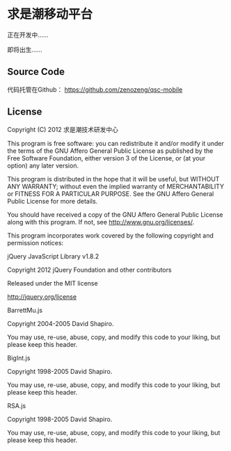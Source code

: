 # 求是潮移动平台

正在开发中……

即将出生……

## Source Code
代码托管在Github：
https://github.com/zenozeng/qsc-mobile

## License
Copyright (C) 2012 求是潮技术研发中心

This program is free software: you can redistribute it and/or modify
it under the terms of the GNU Affero General Public License as
published by the Free Software Foundation, either version 3 of the
License, or (at your option) any later version.

This program is distributed in the hope that it will be useful,
but WITHOUT ANY WARRANTY; without even the implied warranty of
MERCHANTABILITY or FITNESS FOR A PARTICULAR PURPOSE.  See the
GNU Affero General Public License for more details.

You should have received a copy of the GNU Affero General Public License
along with this program.  If not, see <http://www.gnu.org/licenses/>.

This program incorporates work covered by the following copyright and
permission notices:

  jQuery JavaScript Library v1.8.2

  Copyright 2012 jQuery Foundation and other contributors

  Released under the MIT license

  http://jquery.org/license


  BarrettMu.js

  Copyright 2004-2005 David Shapiro.

  You may use, re-use, abuse, copy, and modify this code to your liking, but please keep this header.


  BigInt.js

  Copyright 1998-2005 David Shapiro.

  You may use, re-use, abuse, copy, and modify this code to your liking, but please keep this header.


  RSA.js

  Copyright 1998-2005 David Shapiro.

  You may use, re-use, abuse, copy, and modify this code to your liking, but please keep this header.
  

